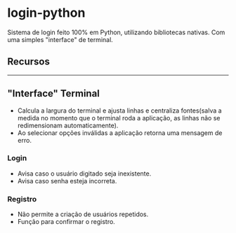 # login-python

Sistema de login feito 100% em Python, utilizando bibliotecas nativas. Com uma simples "interface" de terminal.

## Recursos
---
## "Interface" Terminal
- Calcula a largura do terminal e ajusta linhas e centraliza fontes(salva a medida no momento que o terminal roda a aplicação, as linhas não se redimensionam automaticamente).
- Ao selecionar opções inválidas a aplicação retorna uma mensagem de erro.
### Login

- Avisa caso o usuário digitado seja inexistente.
- Avisa caso senha esteja incorreta.
### Registro
- Não permite a criação de usuários repetidos.
- Função para confirmar o registro.



